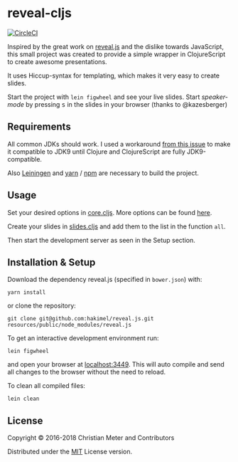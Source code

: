 # reveal-cljs

[![CircleCI](https://circleci.com/gh/n2o/reveal-cljs.svg?style=svg)](https://circleci.com/gh/n2o/reveal-cljs)

Inspired by the great work on [reveal.js](https://github.com/hakimel/reveal.js/)
and the dislike towards JavaScript, this small project was created to provide a
simple wrapper in ClojureScript to create awesome presentations.

It uses Hiccup-syntax for templating, which makes it very easy to create
slides.

Start the project with `lein figwheel` and see your live slides. Start
*speaker-mode* by pressing <kbd>s</kbd> in the slides in your browser (thanks to
@kazesberger)

## Requirements

All common JDKs should work. I used a workaround [from this
issue](https://github.com/bhauman/lein-figwheel/issues/612) to make it
compatible to JDK9 until Clojure and ClojureScript are fully JDK9-compatible.

Also [Leiningen](https://leiningen.org/) and [yarn](https://yarnpkg.com/en/) /
[npm](https://www.npmjs.com/) are necessary to build the project.

## Usage

Set your desired options in
[core.cljs](https://github.com/n2o/reveal-cljs/blob/master/src/reveal/core.cljs#L10).
More options can be found
[here](https://github.com/hakimel/reveal.js#configuration).

Create your slides in
[slides.cljs](https://github.com/n2o/reveal-cljs/blob/master/src/reveal/slides.cljs)
and add them to the list in the function `all`.

Then start the development server as seen in the Setup section.

## Installation & Setup

Download the dependency reveal.js (specified in `bower.json`) with:

    yarn install
    
or clone the repository:

    git clone git@github.com:hakimel/reveal.js.git resources/public/node_modules/reveal.js

To get an interactive development environment run:

    lein figwheel

and open your browser at [localhost:3449](http://localhost:3449/).
This will auto compile and send all changes to the browser without the
need to reload. 

To clean all compiled files:

    lein clean

## License

Copyright © 2016-2018 Christian Meter and Contributors

Distributed under the [MIT](LICENSE) License version.
